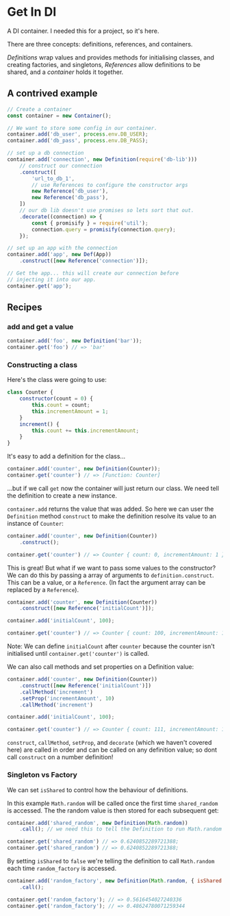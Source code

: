 # Get In DI

A DI container. I needed this for a project, so it's here.

There are three concepts: definitions, references, and containers.

*Definitions* wrap values and provides methods for initialising classes, and creating factories, and singletons, *References* allow definitions to be shared, and a *container* holds it together.

## A contrived example

```js
// Create a container
const container = new Container();

// We want to store some config in our container.
container.add('db_user', process.env.DB_USER);
container.add('db_pass', process.env.DB_PASS);

// set up a db connection
container.add('connection', new Definition(require('db-lib')))
    // construct our connection
    .construct([
        'url_to_db_1',
        // use References to configure the constructor args
        new Reference('db_user'),
        new Reference('db_pass'),
    ])
    // our db lib doesn't use promises so lets sort that out.
    .decorate((connection) => {
        const { promisify } = require('util');
        connection.query = promisify(connection.query);
    });

// set up an app with the connection
container.add('app', new Def(App))
    .construct([new Reference('connection')]);

// Get the app... this will create our connection before
// injecting it into our app.
container.get('app');
```

## Recipes

### add and get a value
```js
container.add('foo', new Definition('bar'));
container.get('foo') // => 'bar'
```

### Constructing a class

Here's the class were going to use:

```js
class Counter {
    constructor(count = 0) {
        this.count = count;
        this.incrementAmount = 1;
    }
    increment() {
        this.count += this.incrementAmount;
    }
}
```

It's easy to add a definition for the class...

```js
container.add('counter', new Definition(Counter));
container.get('counter') // => [Function: Counter]
```
...but if we call `get` now the container will just return our class. We need tell the definition to create a new instance.

`container.add` returns the value that was added. So here we can user the `Definition` method `construct` to make the definition resolve its value to an instance of `Counter`:

```js
container.add('counter', new Definition(Counter))
    .construct();

container.get('counter') // => Counter { count: 0, incrementAmount: 1 }
```

This is great! But what if we want to pass some values to the constructor? We can do this by passing a array of arguments to `definition.construct`. This can be a value, or a `Reference`. (In fact the argument array can be replaced by a `Reference`).

```js
container.add('counter', new Definition(Counter))
    .construct([new Reference('initialCount')]);

container.add('initialCount', 100);

container.get('counter') // => Counter { count: 100, incrementAmount: 1 }
```

Note: We can define `initialCount` after `counter` because the counter isn't initialised until `container.get('counter')` is called.

We can also call methods and set properties on a Definition value:

```js
container.add('counter', new Definition(Counter))
    .construct([new Reference('initialCount')])
    .callMethod('increment')
    .setProp('incrementAmount', 10)
    .callMethod('increment')

container.add('initialCount', 100);

container.get('counter') // => Counter { count: 111, incrementAmount: 10 }
```

`construct`, `callMethod`, `setProp`, and `decorate` (which we haven't covered here) are called in order and can be called on any definition value; so dont call `construct` on a number definition!


### Singleton vs Factory

We can set `isShared` to control how the behaviour of definitions.

In this example `Math.random` will be called once the first time `shared_random` is accessed. The the random value is then stored for each subsequent get:

```js
container.add('shared_random', new Definition(Math.random))
    .call(); // we need this to tell the Definition to run Math.random instead of return it

container.get('shared_random') // => 0.6240852289721388;
container.get('shared_random') // => 0.6240852289721388;
```
By setting `isShared` to `false` we're telling the definition to call `Math.random` each time `random_factory` is accessed.
```js
container.add('random_factory', new Definition(Math.random, { isShared: false }))
    .call();

container.get('random_factory'); // => 0.5616454027240336
container.get('random_factory'); // => 0.48624780071259344
```


